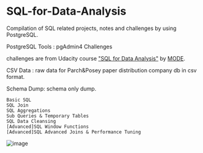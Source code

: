 # SQL-for-Data-Analysis

Compilation of SQL related projects, notes and challenges by using PostgreSQL.

PostgreSQL Tools : pgAdmin4
Challenges

challenges are from Udacity course ["SQL for Data Analysis"](https://www.udacity.com/course/sql-for-data-analysis--ud198) by [MODE](https://mode.com/).

CSV Data : raw data for Parch&Posey paper distribution company db in csv format.

Schema Dump: schema only dump.

    Basic SQL
    SQL Join
    SQL Aggregations
    Sub Queries & Temporary Tables
    SQL Data Cleansing
    [Advanced]SQL Window Functions
    [Advanced]SQL Advanced Joins & Performance Tuning
    
![image](https://user-images.githubusercontent.com/118935216/203638521-7340c605-fa89-475b-9b69-f8fd3cb71004.png)
